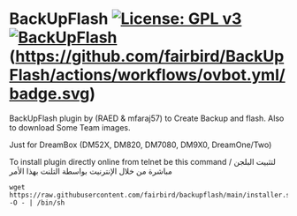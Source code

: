 BackUpFlash [![License: GPL v3](https://img.shields.io/badge/License-GPLv3-blue.svg)](https://www.gnu.org/licenses/gpl-3.0) [![BackUpFlash](https://github.com/fairbird/BackUpFlash/actions/workflows/BackUpFlash.yml/badge.svg)](https://github.com/fairbird/BackUpFlash/actions/workflows/BackUpFlash.yml) (https://github.com/fairbird/BackUpFlash/actions/workflows/ovbot.yml/badge.svg)
=========
BackUpFlash plugin by (RAED & mfaraj57) to Create Backup and flash. Also to download Some Team images.

Just for DreamBox (DM52X, DM820, DM7080, DM9X0, DreamOne/Two)

To install plugin directly online from telnet be this command / لتثبيت البلجن مباشرة من خلال الإنترنيت بواسطة التلنت بهذا الأمر
```
wget https://raw.githubusercontent.com/fairbird/backupflash/main/installer.sh -O - | /bin/sh
```

